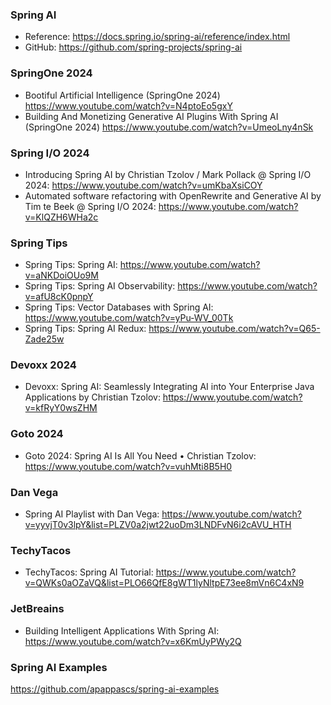 ### Spring AI 

* Reference: https://docs.spring.io/spring-ai/reference/index.html
* GitHub: https://github.com/spring-projects/spring-ai

### SpringOne 2024

* Bootiful Artificial Intelligence (SpringOne 2024) https://www.youtube.com/watch?v=N4ptoEo5gxY
* Building And Monetizing Generative AI Plugins With Spring AI (SpringOne 2024) https://www.youtube.com/watch?v=UmeoLny4nSk
 
### Spring I/O 2024

* Introducing Spring AI by Christian Tzolov / Mark Pollack @ Spring I/O 2024: https://www.youtube.com/watch?v=umKbaXsiCOY
* Automated software refactoring with OpenRewrite and Generative AI by Tim te Beek @ Spring I/O 2024: https://www.youtube.com/watch?v=KlQZH6WHa2c
  
### Spring Tips
* Spring Tips: Spring AI: https://www.youtube.com/watch?v=aNKDoiOUo9M
* Spring Tips: Spring AI Observability: https://www.youtube.com/watch?v=afU8cK0pnpY
* Spring Tips: Vector Databases with Spring AI: https://www.youtube.com/watch?v=yPu-WV_00Tk
* Spring Tips: Spring AI Redux: https://www.youtube.com/watch?v=Q65-Zade25w

### Devoxx 2024
* Devoxx: Spring AI: Seamlessly Integrating AI into Your Enterprise Java Applications by Christian Tzolov: https://www.youtube.com/watch?v=kfRyY0wsZHM

### Goto 2024
* Goto 2024: Spring AI Is All You Need • Christian Tzolov: https://www.youtube.com/watch?v=vuhMti8B5H0

### Dan Vega
* Spring AI Playlist with Dan Vega: https://www.youtube.com/watch?v=yyvjT0v3lpY&list=PLZV0a2jwt22uoDm3LNDFvN6i2cAVU_HTH

### TechyTacos
* TechyTacos: Spring AI Tutorial: https://www.youtube.com/watch?v=QWKs0aOZaVQ&list=PLO66QfE8gWT1lyNltpE73ee8mVn6C4xN9

### JetBreains
* Building Intelligent Applications With Spring AI: https://www.youtube.com/watch?v=x6KmUyPWy2Q
  
### Spring AI Examples
https://github.com/apappascs/spring-ai-examples
